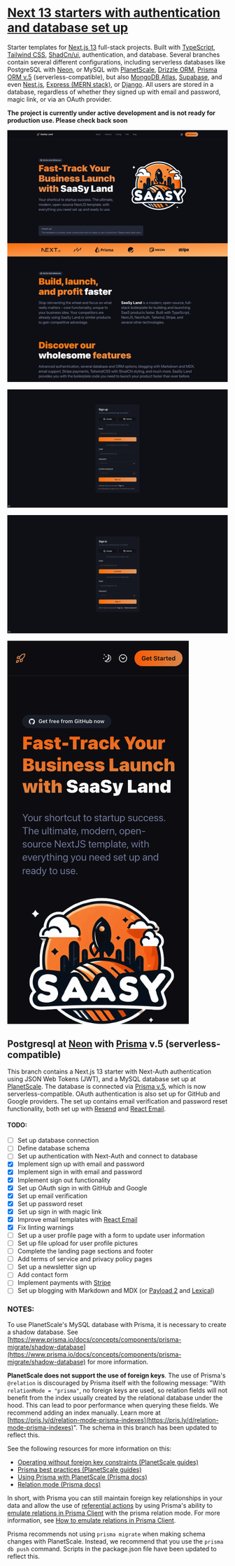 # [Next 13 starters with authentication and database set up](https://saasyland.com)

Starter templates for [Next.js 13](https://nextjs.org/) full-stack projects. Built with [TypeScript](https://www.typescriptlang.org/), [Tailwind CSS](https://tailwindcss.com/), [ShadCn/ui](https://ui.shadcn.com/), authentication, and database. Several branches contain several different configurations, including serverless databases like PostgreSQL with [Neon](https://neon.tech), or MySQL with [PlanetScale](https://planetscale.com), [Drizzle ORM](https://orm.drizzle.team/), [Prisma ORM v.5](https://www.prisma.io/) (serverless-compatible), but also [MongoDB Atlas](https://www.mongodb.com/atlas/database), [Supabase](https://supabase.com/), and even [Nest.js](https://nestjs.com/), [Express (MERN stack)](https://expressjs.com/), or [Django](https://www.djangoproject.com/). All users are stored in a database, regardless of whether they signed up with email and password, magic link, or via an OAuth provider.

**The project is currently under active development and is not ready for production use. Please check back soon**

![public/images/screenshots/screenshot_1](./public/images/screenshots/screenshot_1.png)

![public/images/screenshots/screenshot_2](./public/images/screenshots/screenshot_2.png)

![public/images/screenshots/screenshot_3](./public/images/screenshots/screenshot_3.png)

![public/images/screenshots/screenshot_4](./public/images/screenshots/screenshot_4.png)

## Postgresql at [Neon](https://neon.tech) with [Prisma](https://prisma.io) v.5 (serverless-compatible)

This branch contains a Next.js 13 starter with Next-Auth authentication using JSON Web Tokens (JWT), and a MySQL database set up at [PlanetScale](https://planetscale.com). The database is connected via [Prisma v.5](https://prisma.io), which is now serverless-compatible. OAuth authentication is also set up for GitHub and Google providers. The set up contains email verification and password reset functionality, both set up with [Resend](https://resend.com) and [React Email](https://react.email/).

#### TODO:

- [ ] Set up database connection
- [ ] Define database schema
- [ ] Set up authentication with Next-Auth and connect to database
- [x] Implement sign up with email and password
- [x] Implement sign in with email and password
- [x] Implement sign out functionality
- [x] Set up OAuth sign in with GitHub and Google
- [x] Set up email verification
- [x] Set up password reset
- [x] Set up sign in with magic link
- [x] Improve email templates with [React Email](https://react.email/)
- [x] Fix linting warnings
- [ ] Set up a user profile page with a form to update user information
- [ ] Set up file upload for user profile pictures
- [ ] Complete the landing page sections and footer
- [ ] Add terms of service and privacy policy pages
- [ ] Set up a newsletter sign up
- [ ] Add contact form
- [ ] Implement payments with [Stripe](https://stripe.com)
- [ ] Set up blogging with Markdown and MDX (or [Payload 2](https://payloadcms.com/) and [Lexical](https://lexical.dev/))

### NOTES:

To use PlanetScale's MySQL database with Prisma, it is necessary to create a shadow database. See [https://www.prisma.io/docs/concepts/components/prisma-migrate/shadow-database](https://www.prisma.io/docs/concepts/components/prisma-migrate/shadow-database) for more information.

**PlanetScale does not support the use of foreign keys**. The use of Prisma's `@relation` is discouraged by Prisma itself with the following message: "With `relationMode = "prisma"`, no foreign keys are used, so relation fields will not benefit from the index usually created by the relational database under the hood. This can lead to poor performance when querying these fields. We recommend adding an index manually. Learn more at [https://pris.ly/d/relation-mode-prisma-indexes](https://pris.ly/d/relation-mode-prisma-indexes)". The schema in this branch has been updated to reflect this.

See the following resources for more information on this:

- [Operating without foreign key constraints (PlanetScale guides)](https://planetscale.com/docs/learn/operating-without-foreign-key-constraints#:%7E:text=PlanetScale%20doesn%27t%20support%20FOREIGN%20KEY%20constraints)
- [Prisma best practices (PlanetScale guides)](https://planetscale.com/docs/prisma/prisma-best-practices)
- [Using Prisma with PlanetScale (Prisma docs)](https://www.prisma.io/docs/guides/database/planetscale#how-to-emulate-relations-in-prisma-client)
- [Relation mode (Prisma docs)](https://www.prisma.io/docs/concepts/components/prisma-schema/relations/relation-mode#indexes)

In short, with Prisma you can still maintain foreign key relationships in your data and allow the use of [referential actions](https://www.prisma.io/docs/concepts/components/prisma-schema/relations/referential-actions) by using Prisma's ability to [emulate relations in Prisma Client](https://www.prisma.io/docs/concepts/components/prisma-schema/relations/relation-mode#emulate-relations-in-prisma-with-the-prisma-relation-mode) with the prisma relation mode. For more information, see [How to emulate relations in Prisma Client](https://www.prisma.io/docs/guides/database/planetscale#how-to-emulate-relations-in-prisma-client).

Prisma recommends not using `prisma migrate` when making schema changes with PlanetScale. Instead, we recommend that you use the `prisma db push` command. Scripts in the package.json file have been updated to reflect this.
